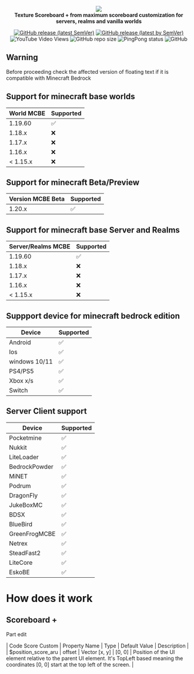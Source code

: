 <p align="center">
     <a href="https://mcpedl.com/floating-text-addon-2/">
		<!--[if IE]>
			<img src="https://github.com/DeathAruban/Scoreboard-MCBE/blob/main/img/logo_scoreboard.png" alt="FLoating Text Logo" title="Floating" loading="eager" />
		<![endif]-->
		<picture>
			<source srcset="https://github.com/DeathAruban/Scoreboard-MCBE/blob/main/img/logo_scoreboard.png" media="(prefers-color-scheme: dark)">
			<img src="https://github.com/DeathAruban/Scoreboard-MCBE/blob/main/img/logo_scoreboard.png" loading="eager" />
		</picture>
	</a><br>
	<b>Texture Scoreboard + from maximum scoreboard customization for servers, realms and vanilla worlds</b>
</p>

<p align="center">
	<a href="https://github.com/DeathAruban/Scoreboard-MCBE/releases/latest"><img alt="GitHub release (latest SemVer)" src="https://img.shields.io/github/v/release/DeathAruban/Scoreboard-MCBE?label=release&sort=semver"></a>
	<a href="https://github.com/DeathAruban/Scoreboard-MCBE/releases/latest"><img alt="GitHub release (latest by SemVer)" src="https://img.shields.io/github/downloads/DeathAruban/Scoreboard-MCBE/latest/total?sort=semver"></a>
<img alt="YouTube Video Views" src="https://img.shields.io/youtube/views/-xR-FUy7Jjk?style=social">
<img alt="GitHub repo size" src="https://img.shields.io/github/repo-size/DeathAruban/Scoreboard-MCBE">
<img alt="PingPong status" src="https://img.shields.io/pingpong/status/sp_7b7ce509b36c47ee9b20d041d018dc0a">
<img alt="GitHub" src="https://img.shields.io/github/license/DeathAruban/Scoreboard-MCBE">
</p>

## Warning
Before proceeding check the affected version of floating text if it is compatible with Minecraft Bedrock

## Support for minecraft base worlds

| World MCBE | Supported   |
| ------- | ------------------   |  
| 1.19.60   |:white_check_mark: |   
| 1.18.x   | :x:  | 
| 1.17.x   |  :x: |
| 1.16.x   | :x:  |
| < 1.15.x   | :x: |


## Support for minecraft Beta/Preview

| Version MCBE Beta| Supported   | 
| ------- | ------------------   | 
| 1.20.x   | :white_check_mark:  | 

## Support for minecraft base Server and Realms

| Server/Realms MCBE | Supported   |
| ------- | ------------------   |  
| 1.19.60   |:white_check_mark: |   
| 1.18.x   | :x:  | 
| 1.17.x   |  :x: |
| 1.16.x   | :x:  |
| < 1.15.x   | :x: |

## Suppport device for minecraft bedrock edition

| Device | Supported   |
| ------- | ------------------   |
| Android  | :white_check_mark:  |
| Ios  | :white_check_mark:  |
| windows 10/11  |  :white_check_mark: |
| PS4/PS5  | :white_check_mark: |
| Xbox x/s   | :white_check_mark: |
| Switch | :white_check_mark:  |

## Server Client support

| Device | Supported   |
| ------- | ------------------   |
| Pocketmine | :white_check_mark:  |
| Nukkit  | :white_check_mark:  |
| LiteLoader  |  :white_check_mark: |
| BedrockPowder  | :white_check_mark: |
| MiNET  | :white_check_mark: |
| Podrum | :white_check_mark:  |
| DragonFly | :white_check_mark:  |
| JukeBoxMC | :white_check_mark:  |
| BDSX | :white_check_mark:  |
| BlueBird | :white_check_mark:  |
| GreenFrogMCBE | :white_check_mark:  |
| Netrex | :white_check_mark:  |
| SteadFast2 | :white_check_mark:  |
| LiteCore | :white_check_mark:  |
| EskoBE | :white_check_mark:  |

# How does it work
## Scoreboard + 
 Part edit
 
 | Code Score Custom | Property Name | Type | Default Value | Description |
 | $position_score_aru | offset | Vector [x, y] | [0, 0] | Position of the UI element relative to the parent UI element. It's TopLeft based meaning the coordinates [0, 0] start at the top left of the screen. |
 

